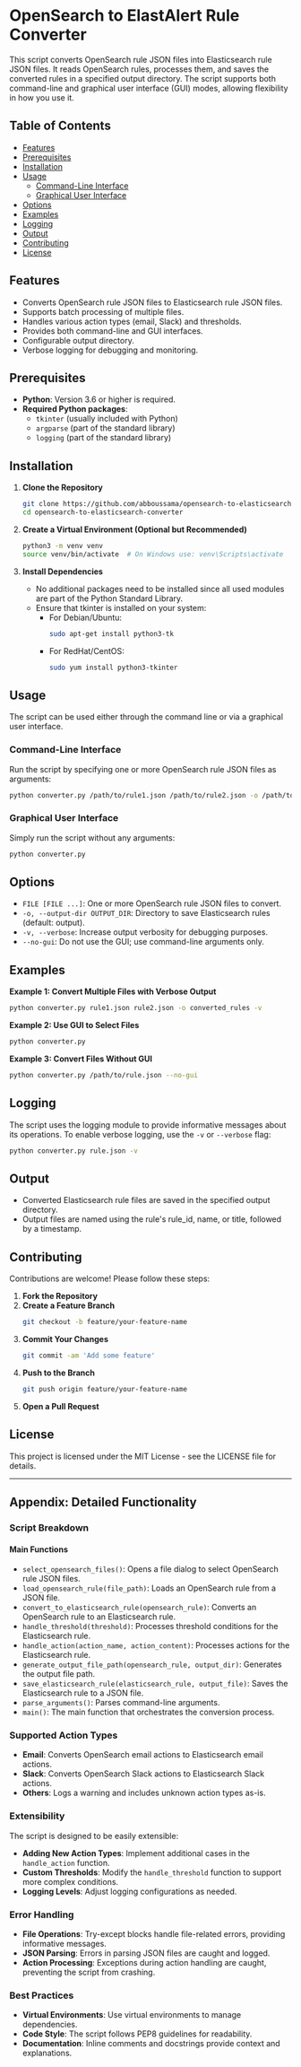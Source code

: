
# OpenSearch to ElastAlert Rule Converter

This script converts OpenSearch rule JSON files into Elasticsearch rule JSON files. It reads OpenSearch rules, processes them, and saves the converted rules in a specified output directory. The script supports both command-line and graphical user interface (GUI) modes, allowing flexibility in how you use it.

## Table of Contents

- [Features](#features)
- [Prerequisites](#prerequisites)
- [Installation](#installation)
- [Usage](#usage)
  - [Command-Line Interface](#command-line-interface)
  - [Graphical User Interface](#graphical-user-interface)
- [Options](#options)
- [Examples](#examples)
- [Logging](#logging)
- [Output](#output)
- [Contributing](#contributing)
- [License](#license)

## Features

- Converts OpenSearch rule JSON files to Elasticsearch rule JSON files.
- Supports batch processing of multiple files.
- Handles various action types (email, Slack) and thresholds.
- Provides both command-line and GUI interfaces.
- Configurable output directory.
- Verbose logging for debugging and monitoring.

## Prerequisites

- **Python**: Version 3.6 or higher is required.
- **Required Python packages**:
  - `tkinter` (usually included with Python)
  - `argparse` (part of the standard library)
  - `logging` (part of the standard library)

## Installation

1. **Clone the Repository**

   ```bash
   git clone https://github.com/abboussama/opensearch-to-elasticsearch-converter.git
   cd opensearch-to-elasticsearch-converter
   ```

2. **Create a Virtual Environment (Optional but Recommended)**
   ```bash
   python3 -m venv venv
   source venv/bin/activate  # On Windows use: venv\Scripts\activate
   ```

3. **Install Dependencies**
   - No additional packages need to be installed since all used modules are part of the Python Standard Library.
   - Ensure that tkinter is installed on your system:
     - For Debian/Ubuntu:
       ```bash
       sudo apt-get install python3-tk
       ```
     - For RedHat/CentOS:
       ```bash
       sudo yum install python3-tkinter
       ```

## Usage

The script can be used either through the command line or via a graphical user interface.

### Command-Line Interface

Run the script by specifying one or more OpenSearch rule JSON files as arguments:
```bash
python converter.py /path/to/rule1.json /path/to/rule2.json -o /path/to/output/dir
```

### Graphical User Interface

Simply run the script without any arguments:
```bash
python converter.py
```

## Options

- `FILE [FILE ...]`: One or more OpenSearch rule JSON files to convert.
- `-o, --output-dir OUTPUT_DIR`: Directory to save Elasticsearch rules (default: output).
- `-v, --verbose`: Increase output verbosity for debugging purposes.
- `--no-gui`: Do not use the GUI; use command-line arguments only.

## Examples

**Example 1: Convert Multiple Files with Verbose Output**
```bash
python converter.py rule1.json rule2.json -o converted_rules -v
```

**Example 2: Use GUI to Select Files**
```bash
python converter.py
```

**Example 3: Convert Files Without GUI**
```bash
python converter.py /path/to/rule.json --no-gui
```

## Logging

The script uses the logging module to provide informative messages about its operations. To enable verbose logging, use the `-v` or `--verbose` flag:
```bash
python converter.py rule.json -v
```

## Output

- Converted Elasticsearch rule files are saved in the specified output directory.
- Output files are named using the rule's rule_id, name, or title, followed by a timestamp.

## Contributing

Contributions are welcome! Please follow these steps:
1. **Fork the Repository**
2. **Create a Feature Branch**
   ```bash
   git checkout -b feature/your-feature-name
   ```
3. **Commit Your Changes**
   ```bash
   git commit -am 'Add some feature'
   ```
4. **Push to the Branch**
   ```bash
   git push origin feature/your-feature-name
   ```
5. **Open a Pull Request**

## License

This project is licensed under the MIT License - see the LICENSE file for details.

---

## Appendix: Detailed Functionality

### Script Breakdown
#### Main Functions

- `select_opensearch_files()`: Opens a file dialog to select OpenSearch rule JSON files.
- `load_opensearch_rule(file_path)`: Loads an OpenSearch rule from a JSON file.
- `convert_to_elasticsearch_rule(opensearch_rule)`: Converts an OpenSearch rule to an Elasticsearch rule.
- `handle_threshold(threshold)`: Processes threshold conditions for the Elasticsearch rule.
- `handle_action(action_name, action_content)`: Processes actions for the Elasticsearch rule.
- `generate_output_file_path(opensearch_rule, output_dir)`: Generates the output file path.
- `save_elasticsearch_rule(elasticsearch_rule, output_file)`: Saves the Elasticsearch rule to a JSON file.
- `parse_arguments()`: Parses command-line arguments.
- `main()`: The main function that orchestrates the conversion process.

### Supported Action Types

- **Email**: Converts OpenSearch email actions to Elasticsearch email actions.
- **Slack**: Converts OpenSearch Slack actions to Elasticsearch Slack actions.
- **Others**: Logs a warning and includes unknown action types as-is.

### Extensibility

The script is designed to be easily extensible:

- **Adding New Action Types**: Implement additional cases in the `handle_action` function.
- **Custom Thresholds**: Modify the `handle_threshold` function to support more complex conditions.
- **Logging Levels**: Adjust logging configurations as needed.

### Error Handling

- **File Operations**: Try-except blocks handle file-related errors, providing informative messages.
- **JSON Parsing**: Errors in parsing JSON files are caught and logged.
- **Action Processing**: Exceptions during action handling are caught, preventing the script from crashing.

### Best Practices

- **Virtual Environments**: Use virtual environments to manage dependencies.
- **Code Style**: The script follows PEP8 guidelines for readability.
- **Documentation**: Inline comments and docstrings provide context and explanations.
